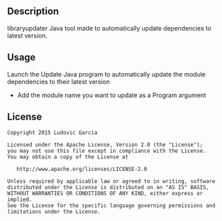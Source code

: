 
Description
-------

libraryupdater Java tool made to automatically update dependencies to latest version.


Usage
-------

Launch the Update Java program to automatically update the module dependencies to their latest version

 - Add the module name you want to update as a Program argument

License
-------

    Copyright 2015 Ludovic Garcia

    Licensed under the Apache License, Version 2.0 (the "License");
    you may not use this file except in compliance with the License.
    You may obtain a copy of the License at

       http://www.apache.org/licenses/LICENSE-2.0

    Unless required by applicable law or agreed to in writing, software
    distributed under the License is distributed on an "AS IS" BASIS,
    WITHOUT WARRANTIES OR CONDITIONS OF ANY KIND, either express or implied.
    See the License for the specific language governing permissions and
    limitations under the License.


